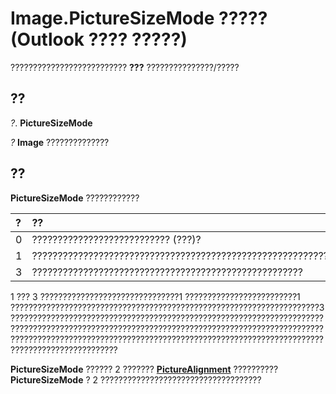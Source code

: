 
# Image.PictureSizeMode ????? (Outlook ???? ?????)

?????????????????????????? **???** ???????????????/?????


## ??

 _?_. **PictureSizeMode**

 _?_ **Image** ??????????????


## ??

 **PictureSizeMode** ????????????



|**?**|**??**|
|:-----|:-----|
|0|??????????????????????????? (???)?|
|1|?????????????????????????????????????????????????????????????????|
|3|?????????????????????????????????????????????????????|
1 ??? 3 ???????????????????????????????1 ?????????????????????????1 ?????????????????????????????????????????????????????????????????????3 ??????????????????????????????????????????????????????????????????????????????????????????????????????????????????????????????????????????????????????????????????????????????????????????????????????????????????????????????????????????

 **PictureSizeMode** ?????? 2 ??????? **[PictureAlignment](6e7053b9-146f-52b4-a75d-34db93ac0c9a.md)** ?????????? **PictureSizeMode** ? 2 ????????????????????????????????????

